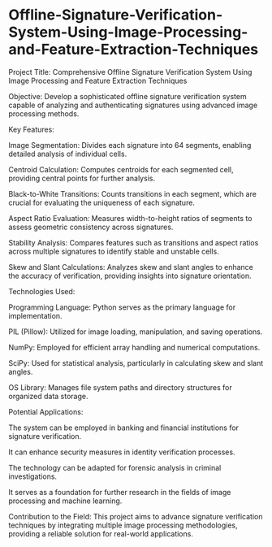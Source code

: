 # Offline-Signature-Verification-System-Using-Image-Processing-and-Feature-Extraction-Techniques
Project Title: Comprehensive Offline Signature Verification System Using Image Processing and Feature Extraction Techniques

Objective:
Develop a sophisticated offline signature verification system capable of analyzing and authenticating signatures using advanced image processing methods.

Key Features:

Image Segmentation:
Divides each signature into 64 segments, enabling detailed analysis of individual cells.

Centroid Calculation:
Computes centroids for each segmented cell, providing central points for further analysis.

Black-to-White Transitions:
Counts transitions in each segment, which are crucial for evaluating the uniqueness of each signature.

Aspect Ratio Evaluation:
Measures width-to-height ratios of segments to assess geometric consistency across signatures.

Stability Analysis:
Compares features such as transitions and aspect ratios across multiple signatures to identify stable and unstable cells.

Skew and Slant Calculations:
Analyzes skew and slant angles to enhance the accuracy of verification, providing insights into signature orientation.

Technologies Used:

Programming Language:
Python serves as the primary language for implementation.

PIL (Pillow):
Utilized for image loading, manipulation, and saving operations.

NumPy:
Employed for efficient array handling and numerical computations.

SciPy:
Used for statistical analysis, particularly in calculating skew and slant angles.

OS Library:
Manages file system paths and directory structures for organized data storage.

Potential Applications:

The system can be employed in banking and financial institutions for signature verification.

It can enhance security measures in identity verification processes.

The technology can be adapted for forensic analysis in criminal investigations.

It serves as a foundation for further research in the fields of image processing and machine learning.

Contribution to the Field:
This project aims to advance signature verification techniques by integrating multiple image processing methodologies, providing a reliable solution for real-world applications.



